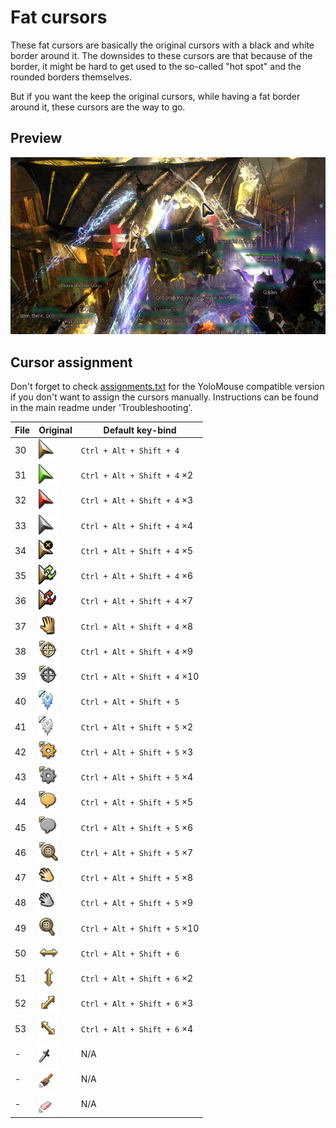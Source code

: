 # Fat cursors
These fat cursors are basically the original cursors with a black and white border around it.
The downsides to these cursors are that because of the border, it might be hard to get used to the so-called "hot spot" and the rounded borders themselves.

But if you want the keep the original cursors, while having a fat border around it, these cursors are the way to go.

## Preview
![](preview.jpg)

## Cursor assignment
Don't forget to check [assignments.txt](assignments.txt) for the YoloMouse compatible version if you don't want to assign the cursors manually.
Instructions can be found in the main readme under 'Troubleshooting'.

File | Original                              | Default key-bind
-----|---------------------------------------|-------------
30   | ![255329](../../originals/255329.png) | `Ctrl + Alt + Shift + 4`
31   | ![255337](../../originals/255337.png) | `Ctrl + Alt + Shift + 4` ×2
32   | ![255330](../../originals/255330.png) | `Ctrl + Alt + Shift + 4` ×3
33   | ![255331](../../originals/255331.png) | `Ctrl + Alt + Shift + 4` ×4
34   | ![255332](../../originals/255332.png) | `Ctrl + Alt + Shift + 4` ×5
35   | ![255352](../../originals/255352.png) | `Ctrl + Alt + Shift + 4` ×6
36   | ![255353](../../originals/255353.png) | `Ctrl + Alt + Shift + 4` ×7
37   | ![255351](../../originals/255351.png) | `Ctrl + Alt + Shift + 4` ×8
38   | ![255338](../../originals/255338.png) | `Ctrl + Alt + Shift + 4` ×9
39   | ![255339](../../originals/255339.png) | `Ctrl + Alt + Shift + 4` ×10
40   | ![255344](../../originals/255344.png) | `Ctrl + Alt + Shift + 5`
41   | ![255345](../../originals/255345.png) | `Ctrl + Alt + Shift + 5` ×2
42   | ![255340](../../originals/255340.png) | `Ctrl + Alt + Shift + 5` ×3
43   | ![255341](../../originals/255341.png) | `Ctrl + Alt + Shift + 5` ×4
44   | ![255347](../../originals/255347.png) | `Ctrl + Alt + Shift + 5` ×5
45   | ![255348](../../originals/255348.png) | `Ctrl + Alt + Shift + 5` ×6
46   | ![547823](../../originals/547823.png) | `Ctrl + Alt + Shift + 5` ×7
47   | ![255342](../../originals/255342.png) | `Ctrl + Alt + Shift + 5` ×8
48   | ![255343](../../originals/255343.png) | `Ctrl + Alt + Shift + 5` ×9
49   | ![255346](../../originals/255346.png) | `Ctrl + Alt + Shift + 5` ×10
50   | ![255356](../../originals/255356.png) | `Ctrl + Alt + Shift + 6`
51   | ![255357](../../originals/255357.png) | `Ctrl + Alt + Shift + 6` ×2
52   | ![255358](../../originals/255358.png) | `Ctrl + Alt + Shift + 6` ×3
53   | ![255359](../../originals/255359.png) | `Ctrl + Alt + Shift + 6` ×4
-    | ![255333](../../originals/255333.png) | N/A
-    | ![255334](../../originals/255334.png) | N/A
-    | ![255335](../../originals/255335.png) | N/A
